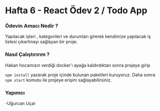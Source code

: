 # Hafta 6 - React Ödev 2 / Todo App

### Ödevin Amacı Nedir ?

Yapılacak işleri , kategorileri ve durumları girerek kendimize yapılacak iş listesi çıkartmayı sağlayan bir proje.

### Nasıl Çalıştırırım ?

Hakan hocamızın verdiği docker'ı ayağa kaldırdıktan sonra projeye girip

`npm install` yazarak proje içinde bulunan paketleri kuruyoruz. Daha sonra `npm start` komutu ile projeye erişim sağlayabilirsiniz.

### Yapımcı

-Uğurcan Uçar

